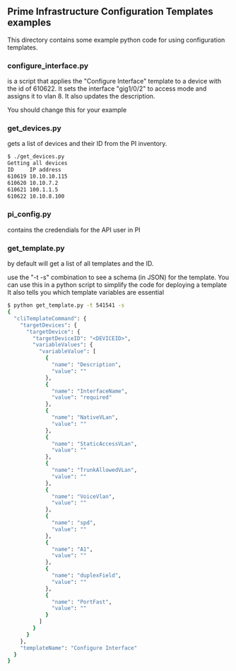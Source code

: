 ## Prime Infrastructure Configuration Templates examples

This directory contains some example python code for using configuration templates.

### configure_interface.py
is a script that applies the "Configure Interface" template to a device with the id of 610622.  It sets the interface "gig1/0/2" to access mode and assigns it to vlan 8.  It also updates the description.

You should change this for your example

### get_devices.py
gets a list of devices and their ID from the PI inventory.

``` bash
$ ./get_devices.py 
Getting all devices
ID     IP address
610619 10.10.10.115
610620 10.10.7.2
610621 100.1.1.5
610622 10.10.8.100
```

### pi_config.py
contains the credendials for the API user in PI

### get_template.py
by default will get a list of all templates and the ID.

use the "-t <id> -s" combination to see a schema (in JSON) for the template.  You can use this in a python script to simplify the code for deploying a template
It also tells you which template variables are essential

``` bash
$ python get_template.py -t 541541 -s
{
  "cliTemplateCommand": {
    "targetDevices": {
      "targetDevice": {
        "targetDeviceID": "<DEVICEID>", 
        "variableValues": {
          "variableValue": [
            {
              "name": "Description", 
              "value": ""
            }, 
            {
              "name": "InterfaceName", 
              "value": "required"
            }, 
            {
              "name": "NativeVLan", 
              "value": ""
            }, 
            {
              "name": "StaticAccessVLan", 
              "value": ""
            }, 
            {
              "name": "TrunkAllowedVLan", 
              "value": ""
            }, 
            {
              "name": "VoiceVlan", 
              "value": ""
            }, 
            {
              "name": "spd", 
              "value": ""
            }, 
            {
              "name": "A1", 
              "value": ""
            }, 
            {
              "name": "duplexField", 
              "value": ""
            }, 
            {
              "name": "PortFast", 
              "value": ""
            }
          ]
        }
      }
    }, 
    "templateName": "Configure Interface"
  }
}


```

